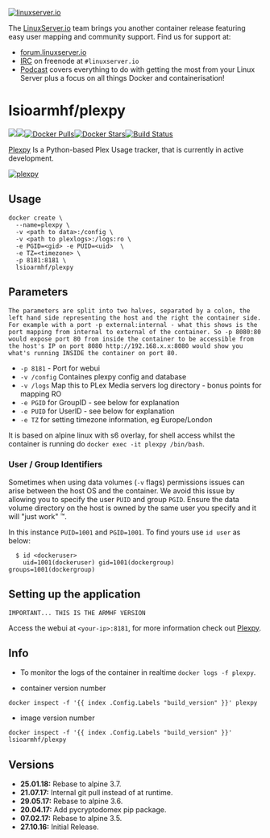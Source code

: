 [linuxserverurl]: https://linuxserver.io
[forumurl]: https://forum.linuxserver.io
[ircurl]: https://www.linuxserver.io/irc/
[podcasturl]: https://www.linuxserver.io/podcast/
[appurl]: https://github.com/JonnyWong16/plexpy/
[hub]: https://hub.docker.com/r/lsioarmhf/plexpy/

[![linuxserver.io](https://raw.githubusercontent.com/linuxserver/docker-templates/master/linuxserver.io/img/linuxserver_medium.png)][linuxserverurl]

The [LinuxServer.io][linuxserverurl] team brings you another container release featuring easy user mapping and community support. Find us for support at:
* [forum.linuxserver.io][forumurl]
* [IRC][ircurl] on freenode at `#linuxserver.io`
* [Podcast][podcasturl] covers everything to do with getting the most from your Linux Server plus a focus on all things Docker and containerisation!

# lsioarmhf/plexpy
[![](https://images.microbadger.com/badges/version/lsioarmhf/plexpy.svg)](https://microbadger.com/images/lsioarmhf/plexpy "Get your own version badge on microbadger.com")[![](https://images.microbadger.com/badges/image/lsioarmhf/plexpy.svg)](https://microbadger.com/images/lsioarmhf/plexpy "Get your own image badge on microbadger.com")[![Docker Pulls](https://img.shields.io/docker/pulls/lsioarmhf/plexpy.svg)][hub][![Docker Stars](https://img.shields.io/docker/stars/lsioarmhf/plexpy.svg)][hub][![Build Status](https://ci.linuxserver.io/buildStatus/icon?job=Docker-Builders/armhf/armhf-plexpy)](https://ci.linuxserver.io/job/Docker-Builders/job/armhf/job/armhf-plexpy/)

[Plexpy][appurl] Is a Python-based Plex Usage tracker, that is currently in active development.

[![plexpy](https://raw.githubusercontent.com/linuxserver/docker-templates/master/linuxserver.io/img/plexpy-banner.png)][appurl]

## Usage

```
docker create \ 
  --name=plexpy \
  -v <path to data>:/config \
  -v <path to plexlogs>:/logs:ro \
  -e PGID=<gid> -e PUID=<uid>  \
  -e TZ=<timezone> \
  -p 8181:8181 \
  lsioarmhf/plexpy
```

## Parameters

`The parameters are split into two halves, separated by a colon, the left hand side representing the host and the right the container side. 
For example with a port -p external:internal - what this shows is the port mapping from internal to external of the container.
So -p 8080:80 would expose port 80 from inside the container to be accessible from the host's IP on port 8080
http://192.168.x.x:8080 would show you what's running INSIDE the container on port 80.`


* `-p 8181` - Port for webui
* `-v /config` Containes plexpy config and database
* `-v /logs` Map this to PLex Media servers log directory - bonus points for mapping RO
* `-e PGID` for GroupID - see below for explanation
* `-e PUID` for UserID - see below for explanation
* `-e TZ` for setting timezone information, eg Europe/London

It is based on alpine linux with s6 overlay, for shell access whilst the container is running do `docker exec -it plexpy /bin/bash`.

### User / Group Identifiers

Sometimes when using data volumes (`-v` flags) permissions issues can arise between the host OS and the container. We avoid this issue by allowing you to specify the user `PUID` and group `PGID`. Ensure the data volume directory on the host is owned by the same user you specify and it will "just work" ™.

In this instance `PUID=1001` and `PGID=1001`. To find yours use `id user` as below:

```
  $ id <dockeruser>
    uid=1001(dockeruser) gid=1001(dockergroup) groups=1001(dockergroup)
```

## Setting up the application
`IMPORTANT... THIS IS THE ARMHF VERSION`

Access the webui at `<your-ip>:8181`, for more information check out [Plexpy][appurl].

## Info

* To monitor the logs of the container in realtime `docker logs -f plexpy`.

* container version number 

`docker inspect -f '{{ index .Config.Labels "build_version" }}' plexpy`

* image version number

`docker inspect -f '{{ index .Config.Labels "build_version" }}' lsioarmhf/plexpy`


## Versions

+ **25.01.18:** Rebase to alpine 3.7.
+ **21.07.17:** Internal git pull instead of at runtime.
+ **29.05.17:** Rebase to alpine 3.6.
+ **20.04.17:** Add pycryptodomex pip package.
+ **07.02.17:** Rebase to alpine 3.5.
+ **27.10.16:** Initial Release.
